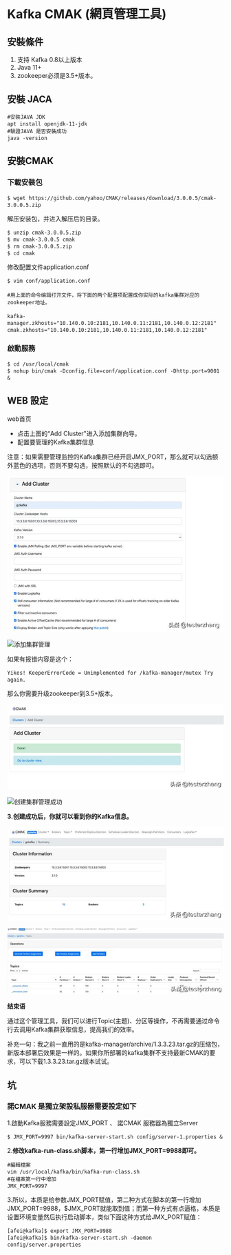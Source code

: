 # Kafka CMAK \(網頁管理工具\)

## 安裝條件

1. 支持 Kafka 0.8以上版本
2. Java 11+
3. zookeeper必须是3.5+版本。

## 安裝 JACA

```text
#安裝JAVA JDK
apt install openjdk-11-jdk
#驗證JAVA 是否安裝成功
java -version
```

## 安裝CMAK

### 下載安裝包

```text
$ wget https://github.com/yahoo/CMAK/releases/download/3.0.0.5/cmak-3.0.0.5.zip 
```

解压安装包，并进入解压后的目录。

```text
$ unzip cmak-3.0.0.5.zip
$ mv cmak-3.0.0.5 cmak
$ rm cmak-3.0.0.5.zip
$ cd cmak
```

修改配置文件application.conf

```text
$ vim conf/application.conf 

#用上面的命令编辑打开文件，将下面的两个配置项配置成你实际的kafka集群对应的zookeeper地址。

kafka-manager.zkhosts="10.140.0.10:2181,10.140.0.11:2181,10.140.0.12:2181" 
cmak.zkhosts="10.140.0.10:2181,10.140.0.11:2181,10.140.0.12:2181"  
```

### 啟動服務

```text
$ cd /usr/local/cmak
$ nohup bin/cmak -Dconfig.file=conf/application.conf -Dhttp.port=9001 &
```

## WEB 設定



web首页

* 点击上图的“Add Cluster"进入添加集群向导。
* 配置要管理的Kafka集群信息

注意：如果需要管理监控的Kafka集群已经开启JMX\_PORT，那么就可以勾选额外蓝色的选项，否则不要勾选，按照默认的不勾选即可。

![](../../../../../.gitbook/assets/tu-pian-%20%2819%29.png)

[![](https://s4.51cto.com/oss/202007/27/41e0dc5f12c24dd0b53b35e9c5ffd67d.jpg)](https://s4.51cto.com/oss/202007/27/41e0dc5f12c24dd0b53b35e9c5ffd67d.jpg)添加集群管理

如果有报错内容是这个：

```text
Yikes! KeeperErrorCode = Unimplemented for /kafka-manager/mutex Try again. 
```

那么你需要升级zookeeper到3.5+版本。

![](../../../../../.gitbook/assets/tu-pian-%20%2821%29.png)

[![](https://s2.51cto.com/oss/202007/27/30065c1e13dd86a5d7dba341e9eabc23.jpg)](https://s2.51cto.com/oss/202007/27/30065c1e13dd86a5d7dba341e9eabc23.jpg)创建集群管理成功

**3.创建成功后，你就可以看到你的Kafka信息。**

![&#x96C6;&#x7FA4;&#x4FE1;&#x606F;](../../../../../.gitbook/assets/tu-pian-%20%2822%29.png)

![&#x5177;&#x4F53;Topic&#x5217;&#x8868;](../../../../../.gitbook/assets/tu-pian-%20%2820%29.png)

**结束语**

通过这个管理工具，我们可以进行Topic\(主题\)、分区等操作，不再需要通过命令行去调用Kafka集群获取信息，提高我们的效率。

补充一句：我之前一直用的是kafka-manager/archive/1.3.3.23.tar.gz的压缩包，新版本部署后效果是一样的。如果你所部署的kafka集群不支持最新CMAK的要求，可以下载1.3.3.23.tar.gz版本试试。





## 坑

### 諾CMAK 是獨立架設私服器需要設定如下

1.啟動Kafka服務需要設定JMX\_PORT 、 諾CMAK 服務器為獨立Server

```text
$ JMX_PORT=9997 bin/kafka-server-start.sh config/server-1.properties &
```

2.**修改kafka-run-class.sh脚本，第一行增加JMX\_PORT=9988即可。**

```text
#編輯檔案
vim /usr/local/kafka/bin/kafka-run-class.sh
#在檔案第一行中增加
JMX_PORT=9997
```

3.所以，本质是给参数JMX\_PORT赋值，第二种方式在脚本的第一行增加JMX\_PORT=9988，$JMX\_PORT就能取到值；而第一种方式有点逼格，本质是设置环境变量然后执行启动脚本，类似下面这种方式给JMX\_PORT赋值：

```text
[afei@kafka]$ export JMX_PORT=9988 
[afei@kafka]$ bin/kafka-server-start.sh -daemon config/server.properties 
```

